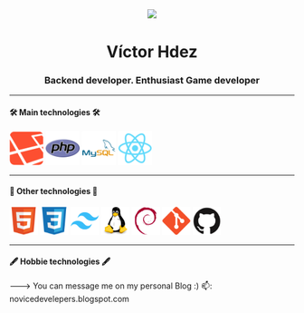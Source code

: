 <div align="center">
	<img src="https://media.giphy.com/media/hzBc3HCFc0icM/giphy.gif"/>
	<h1>Víctor Hdez</h1>
	<h3>Backend developer. Enthusiast Game developer</h3>
	<hr>
</div>


<div>
	<h4>🛠 Main technologies 🛠</h4>
	<img src="https://github.com/devicons/devicon/blob/master/icons/laravel/laravel-plain.svg" title="LARAVEL" width="60" height="60"/>
	<img src="https://github.com/devicons/devicon/blob/master/icons/php/php-original.svg" title="PHP" width="60" height="60"/>
	<img src="https://github.com/devicons/devicon/blob/master/icons/mysql/mysql-original-wordmark.svg" title="MySQL" width="60" height="60"/>
	<img src="https://github.com/devicons/devicon/blob/master/icons/react/react-original.svg" title="REACT" width="60" height="60"/>
	<hr>
</div>

<div>
	<h4>🔨 Other technologies 🔨</h4>
	<img src="https://github.com/devicons/devicon/blob/master/icons/html5/html5-original.svg" title="HTML" width="50" height="50"/>
	<img src="https://github.com/devicons/devicon/blob/master/icons/css3/css3-original.svg" title="CSS" width="50" height="50"/>
	<img src="https://github.com/devicons/devicon/blob/master/icons/tailwindcss/tailwindcss-plain.svg" title="TAILWIND" width="50" height="50"/>
	<img src="https://github.com/devicons/devicon/blob/master/icons/linux/linux-original.svg" title="LINUX" width="50" height="50"/>
	<img src="https://github.com/devicons/devicon/blob/master/icons/debian/debian-original.svg" title="DEBIAN" width="50" height="50"/>
	<img src="https://github.com/devicons/devicon/blob/master/icons/git/git-plain.svg" title="GIT" width="50" height="50"/>
	<img src="https://github.com/devicons/devicon/blob/master/icons/github/github-original.svg" title="GITHUB" width="50" height="50"/>
	<hr>
</div>

<div>
	<h4>🖋 Hobbie technologies 🖋</h4>
</div>

---> You can message me on my personal Blog :) 📫:
					novicedevelepers.blogspot.com
